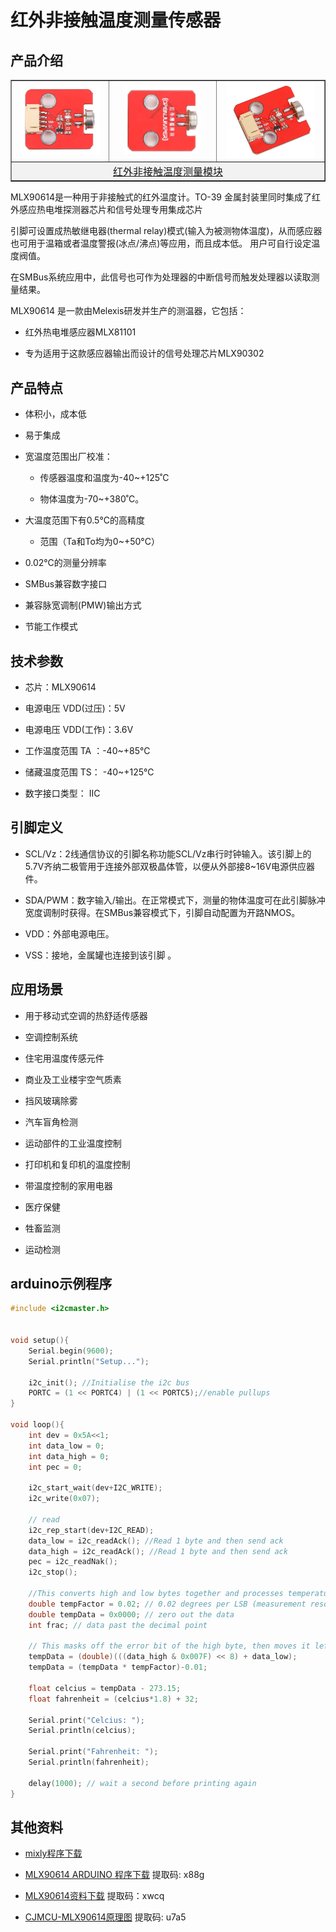 # 红外非接触温度测量传感器

## 产品介绍

<table border="1">

<tr>
  <td align="center"><img src="../img/OJFF57/01.jpg" width=90% /></td>
  <td align="center"><img src="../img/OJFF57/02.jpg" width=77% /></td>
  <td align="center"><img src="../img/OJFF57/03.jpg" width=90% /></td>
</tr>
<tr>
  <td style="background-color:rgb(232,232,232,0.5) "colspan="3" align="center"> <a href="https://item.taobao.com/item.htm?id=670982081870"><font style="font-size:16px">红外非接触温度测量模块</font></a> </td>
</tr>
</table>

MLX90614是一种用于非接触式的红外温度计。TO-39 金属封装里同时集成了红外感应热电堆探测器芯片和信号处理专用集成芯片


引脚可设置成热敏继电器(thermal relay)模式(输入为被测物体温度)，从而感应器也可用于温箱或者温度警报(冰点/沸点)等应用，而且成本低。 用户可自行设定温度阀值。

在SMBus系统应用中，此信号也可作为处理器的中断信号而触发处理器以读取测量结果。


MLX90614 是一款由Melexis研发并生产的测温器，它包括：

+ 红外热电堆感应器MLX81101

+ 专为适用于这款感应器输出而设计的信号处理芯片MLX90302

## 产品特点

+ 体积小，成本低

+ 易于集成

+ 宽温度范围出厂校准：
   
   + 传感器温度和温度为-40~+125˚C
  
   + 物体温度为-70~+380˚C。

+ 大温度范围下有0.5°C的高精度

   + 范围（Ta和To均为0~+50°C）

+ 0.02°C的测量分辨率

+ SMBus兼容数字接口

+ 兼容脉宽调制(PMW)输出方式

+ 节能工作模式

## 技术参数

+ 芯片：MLX90614

+ 电源电压 VDD(过压)：5V

+ 电源电压 VDD(工作)：3.6V

+ 工作温度范围 TA ：-40~+85℃

+ 储藏温度范围 TS：  -40~+125℃

+ 数字接口类型： IIC

## 引脚定义

+ SCL/Vz：2线通信协议的引脚名称功能SCL/Vz串行时钟输入。该引脚上的5.7V齐纳二极管用于连接外部双极晶体管，以便从外部接8~16V电源供应器件。

+ SDA/PWM：数字输入/输出。在正常模式下，测量的物体温度可在此引脚脉冲宽度调制时获得。在SMBus兼容模式下，引脚自动配置为开路NMOS。

+ VDD：外部电源电压。

+ VSS：接地，金属罐也连接到该引脚 。

## 应用场景

+ 用于移动式空调的热舒适传感器

+ 空调控制系统

+ 住宅用温度传感元件

+ 商业及工业楼宇空气质素

+ 挡风玻璃除雾

+ 汽车盲角检测

+ 运动部件的工业温度控制

+ 打印机和复印机的温度控制

+ 带温度控制的家用电器

+ 医疗保健

+ 牲畜监测

+ 运动检测

## arduino示例程序
```C++
#include <i2cmaster.h>


void setup(){
	Serial.begin(9600);
	Serial.println("Setup...");
	
	i2c_init(); //Initialise the i2c bus
	PORTC = (1 << PORTC4) | (1 << PORTC5);//enable pullups
}

void loop(){
    int dev = 0x5A<<1;
    int data_low = 0;
    int data_high = 0;
    int pec = 0;
    
    i2c_start_wait(dev+I2C_WRITE);
    i2c_write(0x07);
    
    // read
    i2c_rep_start(dev+I2C_READ);
    data_low = i2c_readAck(); //Read 1 byte and then send ack
    data_high = i2c_readAck(); //Read 1 byte and then send ack
    pec = i2c_readNak();
    i2c_stop();
    
    //This converts high and low bytes together and processes temperature, MSB is a error bit and is ignored for temps
    double tempFactor = 0.02; // 0.02 degrees per LSB (measurement resolution of the MLX90614)
    double tempData = 0x0000; // zero out the data
    int frac; // data past the decimal point
    
    // This masks off the error bit of the high byte, then moves it left 8 bits and adds the low byte.
    tempData = (double)(((data_high & 0x007F) << 8) + data_low);
    tempData = (tempData * tempFactor)-0.01;
    
    float celcius = tempData - 273.15;
    float fahrenheit = (celcius*1.8) + 32;

    Serial.print("Celcius: ");
    Serial.println(celcius);

    Serial.print("Fahrenheit: ");
    Serial.println(fahrenheit);

    delay(1000); // wait a second before printing again
}
```

## 其他资料

+ [mixly程序下载](http://download.openjumper.cn/mixly/mlx90614.mix)

+ [MLX90614 ARDUINO 程序下载](https://pan.baidu.com/s/1t1dpXSkNNs0AG_zQWv2_KA?pwd=x88g) 提取码: x88g

+ [MLX90614资料下载](https://pan.baidu.com/s/1SaHYBklHZV1y3z44sCeLPQ?pwd=xwcq)  提取码：xwcq 

+ [CJMCU-MLX90614原理图](https://pan.baidu.com/s/1RwIhlsMGOVPg9sl0EilO8w?pwd=u7a5) 提取码: u7a5